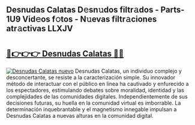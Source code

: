 ## Desnudas Calatas D𝚎sn𝚞dos filtr𝚊dos - Parts-1U9 Vid𝚎os f𝚘tos - N𝚞evas filtr𝚊ciones atr𝚊ctivas LLXJV

# <h2><a href="http://mb6kbn9.tromn.icu/?c=Desnudas+Calatas">🔗👉👉👉 Desnudas Calatas 🔗🔗</a></h2>

[![Desnudas Calatas nuevo](https://i.imgur.com/pEAQMta.gif)](http://mb6kbn9.tromn.icu/?c=Desnudas+Calatas)
Desnudas Calatas, un individuo complejo y desconcertante, se resiste a la caracterización simple. Su innovador método de interactuar con el público en línea ha cautivado y enfurecido a los espectadores, estimulando debates sobre moralidad, identidad y las complejidades de las comunidades digitales. Independientemente de sus decisiones futuras, su huella en la comunidad virtual es imborrable. La determinación inquebrantable y el magnetismo innegable impulsan a Desnudas Calatas a nuevas alturas en la comunidad digital.
